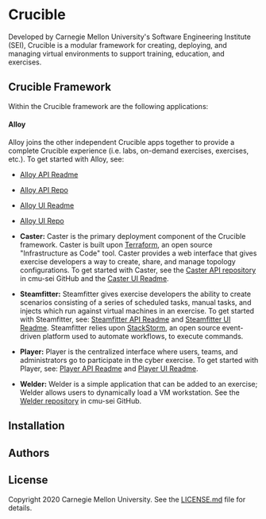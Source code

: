 # Crucible

Developed by Carnegie Mellon University's Software Engineering Institute (SEI), Crucible is a modular framework for creating, deploying, and managing virtual environments to support training, education, and exercises.

## Crucible Framework

Within the Crucible framework are the following applications:

#### Alloy
Alloy joins the other independent Crucible apps together to provide a complete Crucible experience (i.e. labs, on-demand exercises, exercises, etc.). To get started with Alloy, see: 
- [Alloy API Readme](https://github.com/cmu-sei/Alloy.Api/blob/development/README.md)
- [Alloy API Repo](https://github.com/cmu-sei/Alloy.Api)
- [Alloy UI Readme](https://github.com/cmu-sei/Alloy.Ui/blob/development/README.md)
- [Alloy UI Repo](https://github.com/cmu-sei/Alloy.ui)

- **Caster:** Caster is the primary deployment component of the Crucible framework. Caster is  built upon [Terraform](https://www.terraform.io/), an open source "Infrastructure as Code" tool. Caster provides a web interface that gives exercise developers a way to create, share, and manage topology configurations. To get started with Caster, see the [Caster API repository](https://github.com/cmu-sei/Caster.Api) in cmu-sei GitHub and the [Caster UI Readme](https://github.com/cmu-sei/Caster.Ui/blob/development/README.md).
- **Steamfitter:** Steamfitter gives exercise developers the ability to create scenarios consisting of a series of scheduled tasks, manual tasks, and injects which run against virtual machines in an exercise. To get started with Steamfitter, see: [Steamfitter API Readme](https://github.com/cmu-sei/Steamfitter.Api/blob/development/README.md) and [Steamfitter UI Readme](https://github.com/cmu-sei/Steamfitter.Ui/blob/development/README.md). Steamfitter relies upon [StackStorm](https://stackstorm.com/), an open source event-driven platform used to automate workflows, to execute commands. 
- **Player:** Player is the centralized interface where users, teams, and administrators go to participate in the cyber exercise. To get started with Player, see: [Player API Readme](https://github.com/cmu-sei/Player.Api/blob/development/README.md) and [Player UI Readme](https://github.com/cmu-sei/Player.Ui/blob/development/README.md).
- **Welder:** Welder is a simple application that can be added to an exercise; Welder allows users to dynamically load a VM workstation. See the [Welder repository](https://github.com/cmu-sei/Welder) in cmu-sei GitHub.

## Installation
<!--- I would like to get a high-level outline of installation steps and add them here. Perhaps link to more detailed How-To's in [SEI GitHub wiki](https://github.com/cmu-sei/crucible/wiki). --->

## Authors
<!--- What do you think of something like this: The Crucible Stack was built by the development team within the SEI's Mod/Sim and Exercises (MSE) Initiative. Contact them at: [crucible-devs@sei.cmu.edu](mailto:crucible-devs@sei.cmu.edu). I made that alias up. --->

## License
Copyright 2020 Carnegie Mellon University. See the [LICENSE.md](https://github.com/cmu-sei/crucible/blob/master/license.md) file for details.
